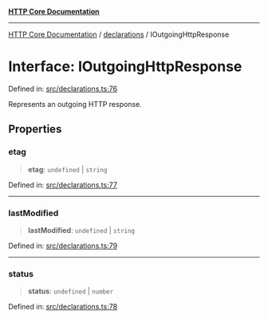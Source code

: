 [**HTTP Core Documentation**](../../README.md)

***

[HTTP Core Documentation](../../README.md) / [declarations](../README.md) / IOutgoingHttpResponse

# Interface: IOutgoingHttpResponse

Defined in: [src/declarations.ts:76](https://github.com/stonemjs/http-core/blob/6577700bdede2420a5df45a338635c35547070ea/src/declarations.ts#L76)

Represents an outgoing HTTP response.

## Properties

### etag

> **etag**: `undefined` \| `string`

Defined in: [src/declarations.ts:77](https://github.com/stonemjs/http-core/blob/6577700bdede2420a5df45a338635c35547070ea/src/declarations.ts#L77)

***

### lastModified

> **lastModified**: `undefined` \| `string`

Defined in: [src/declarations.ts:79](https://github.com/stonemjs/http-core/blob/6577700bdede2420a5df45a338635c35547070ea/src/declarations.ts#L79)

***

### status

> **status**: `undefined` \| `number`

Defined in: [src/declarations.ts:78](https://github.com/stonemjs/http-core/blob/6577700bdede2420a5df45a338635c35547070ea/src/declarations.ts#L78)
